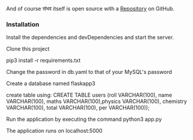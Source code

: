And of course संभव itself is open source with a [Repository] on GitHub.

### Installation

Install the dependencies and devDependencies and start the server.

Clone this project

pip3 install -r requirements.txt

Change the password in db.yaml to that of your MySQL's password

Create a database named flaskapp3

create table using:
CREATE TABLE users (roll VARCHAR(100), name VARCHAR(100), maths VARCHAR(100),physics VARCHAR(100), chemistry VARCHAR(100), total VARCHAR(100), per VARCHAR(100));

Run the application by executing the command python3 app.py

The application runs on localhost:5000

   [Repository]:   https://github.com/Vaibhav1720/Student-Marks
